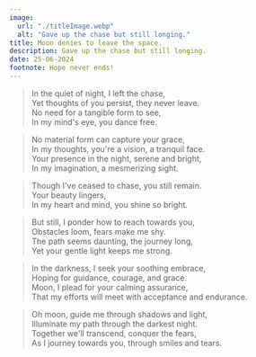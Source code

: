 ```yaml
---
image:
  url: "./titleImage.webp"
  alt: "Gave up the chase but still longing."
title: Moon denies to leave the space.
description: Gave up the chase but still longing.
date: 25-06-2024
footnote: Hope never ends!
---
```


> In the quiet of night, I left the chase, <br /> Yet thoughts of you persist, they never leave.<br />No need for a tangible form to see,<br />In my mind's eye, you dance free.

> No material form can capture your grace,<br />In my thoughts, you're a vision, a tranquil face.<br />Your presence in the night, serene and bright,<br />In my imagination, a mesmerizing sight.

> Though I've ceased to chase, you still remain.<br />Your beauty lingers, <br />In my heart and mind, you shine so bright.

> But still, I ponder how to reach towards you,<br />Obstacles loom, fears make me shy.<br />The path seems daunting, the journey long,<br />Yet your gentle light keeps me strong.

> In the darkness, I seek your soothing embrace,<br />Hoping for guidance, courage, and grace.<br />Moon, I plead for your calming assurance,<br />That my efforts will meet with acceptance and endurance.

> Oh moon, guide me through shadows and light,<br />Illuminate my path through the darkest night.<br />Together we'll transcend, conquer the fears,<br />As I journey towards you, through smiles and tears.
